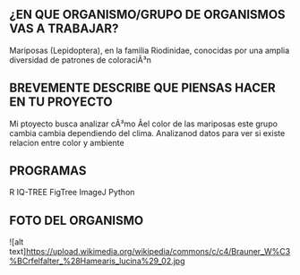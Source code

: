 ## ¿EN QUE ORGANISMO/GRUPO DE ORGANISMOS VAS A TRABAJAR?
Mariposas (Lepidoptera), en la familia Riodinidae, conocidas por una amplia
diversidad de patrones de coloraciÃ³n

## BREVEMENTE DESCRIBE QUE PIENSAS HACER EN TU PROYECTO
Mi ptoyecto busca analizar cÃ³mo Ãel color de las mariposas  este grupo cambia
cambia dependiendo del clima. Analizanod datos para ver si existe relacion entre
color y ambiente

## PROGRAMAS
R
IQ-TREE
FigTree
ImageJ
Python

## FOTO DEL ORGANISMO
![alt text]https://upload.wikimedia.org/wikipedia/commons/c/c4/Brauner_W%C3%BCrfelfalter_%28Hamearis_lucina%29_02.jpg
